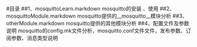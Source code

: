 #目录
##1、mosquittoLearn.markdown	
mosquitto的安装 、使用 
##2、mosquittoModule.markdown
mosquitto提供的__mosquitto__模块分析
##3、otherModule.markdown
mosquitto提供的其他模块分析
##4、配置文件及参数说明
mosquitto的config.mk文件分析，mosquitto.conf文件文件，发布参数、订阅参数、消息类型说明
